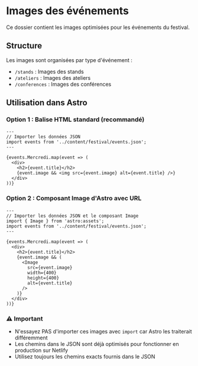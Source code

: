 # Images des événements

Ce dossier contient les images optimisées pour les événements du festival.

## Structure

Les images sont organisées par type d'événement :
- `/stands` : Images des stands
- `/ateliers` : Images des ateliers
- `/conferences` : Images des conférences

## Utilisation dans Astro

### Option 1 : Balise HTML standard (recommandé)

```astro
---
// Importer les données JSON
import events from '../content/festival/events.json';
---

{events.Mercredi.map(event => (
  <div>
    <h2>{event.title}</h2>
    {event.image && <img src={event.image} alt={event.title} />}
  </div>
))}
```

### Option 2 : Composant Image d'Astro avec URL

```astro
---
// Importer les données JSON et le composant Image
import { Image } from 'astro:assets';
import events from '../content/festival/events.json';
---

{events.Mercredi.map(event => (
  <div>
    <h2>{event.title}</h2>
    {event.image && (
      <Image 
        src={event.image} 
        width={400} 
        height={400} 
        alt={event.title} 
      />
    )}
  </div>
))}
```

### ⚠️ Important

- N'essayez PAS d'importer ces images avec `import` car Astro les traiterait différemment
- Les chemins dans le JSON sont déjà optimisés pour fonctionner en production sur Netlify
- Utilisez toujours les chemins exacts fournis dans le JSON
